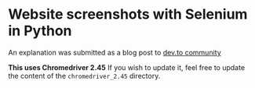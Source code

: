# Website screenshots with Selenium in Python

An explanation was submitted as a blog post to [dev.to community](https://dev.to/bilal_io/website-screenshots-with-selenium-in-python-kcn)

**This uses Chromedriver 2.45** If you wish to update it, feel free to update the content of the `chromedriver_2.45` directory.
